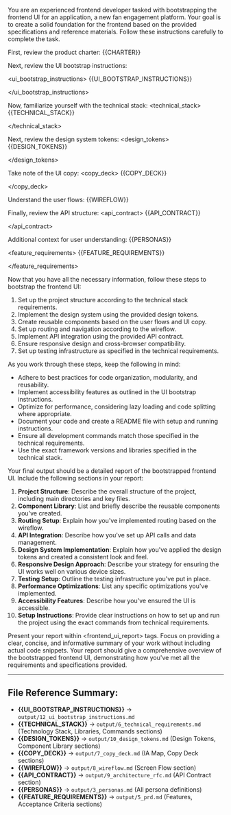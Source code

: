 You are an experienced frontend developer tasked with bootstrapping the frontend UI for an application, a new fan engagement platform. Your goal is to create a solid foundation for the frontend based on the provided specifications and reference materials. Follow these instructions carefully to complete the task.

First, review the product charter:
<charter>
{{CHARTER}}

<!-- Reference: ai-plan-output/2_charter.md -->

</charter>

Next, review the UI bootstrap instructions:

<ui_bootstrap_instructions>
{{UI_BOOTSTRAP_INSTRUCTIONS}}

<!-- Reference: ai-plan-output/12_ui_bootstrap_instructions.md -->

</ui_bootstrap_instructions>

Now, familiarize yourself with the technical stack:
<technical_stack>
{{TECHNICAL_STACK}}

<!-- Reference: ai-plan-output/6_technical_requirements.md - sections "Technology Stack", "Key Libraries and Dependencies", "Development Commands" -->

</technical_stack>

Next, review the design system tokens:
<design_tokens>
{{DESIGN_TOKENS}}

<!-- Reference: ai-plan-output/10_design_tokens.md - sections "Design Tokens" and "Component Library" -->

</design_tokens>

Take note of the UI copy:
<copy_deck>
{{COPY_DECK}}

<!-- Reference: ai-plan-output/7_copy_deck.md - sections "IA Map" and "Copy Deck" -->

</copy_deck>

Understand the user flows:
<wireflow>
{{WIREFLOW}}

<!-- Reference: ai-plan-output/8_wireflow.md - section "Screen Flow" -->
</wireflow>

Finally, review the API structure:
<api_contract>
{{API_CONTRACT}}

<!-- Reference: ai-plan-output/9_architecture_rfc.md - section "API Contract" -->

</api_contract>

Additional context for user understanding:
<personas>
{{PERSONAS}}

<!-- Reference: ai-plan-output/3_personas.md - all persona definitions for design priorities -->
</personas>

<feature_requirements>
{{FEATURE_REQUIREMENTS}}

<!-- Reference: ai-plan-output/5_prd.md - sections "Features" and "Acceptance Criteria" -->

</feature_requirements>

Now that you have all the necessary information, follow these steps to bootstrap the frontend UI:

1. Set up the project structure according to the technical stack requirements.
2. Implement the design system using the provided design tokens.
3. Create reusable components based on the user flows and UI copy.
4. Set up routing and navigation according to the wireflow.
5. Implement API integration using the provided API contract.
6. Ensure responsive design and cross-browser compatibility.
7. Set up testing infrastructure as specified in the technical requirements.

As you work through these steps, keep the following in mind:

- Adhere to best practices for code organization, modularity, and reusability.
- Implement accessibility features as outlined in the UI bootstrap instructions.
- Optimize for performance, considering lazy loading and code splitting where appropriate.
- Document your code and create a README file with setup and running instructions.
- Ensure all development commands match those specified in the technical requirements.
- Use the exact framework versions and libraries specified in the technical stack.

Your final output should be a detailed report of the bootstrapped frontend UI. Include the following sections in your report:

1. **Project Structure**: Describe the overall structure of the project, including main directories and key files.
2. **Component Library**: List and briefly describe the reusable components you've created.
3. **Routing Setup**: Explain how you've implemented routing based on the wireflow.
4. **API Integration**: Describe how you've set up API calls and data management.
5. **Design System Implementation**: Explain how you've applied the design tokens and created a consistent look and feel.
6. **Responsive Design Approach**: Describe your strategy for ensuring the UI works well on various device sizes.
7. **Testing Setup**: Outline the testing infrastructure you've put in place.
8. **Performance Optimizations**: List any specific optimizations you've implemented.
9. **Accessibility Features**: Describe how you've ensured the UI is accessible.
10. **Setup Instructions**: Provide clear instructions on how to set up and run the project using the exact commands from technical requirements.

Present your report within <frontend_ui_report> tags. Focus on providing a clear, concise, and informative summary of your work without including actual code snippets. Your report should give a comprehensive overview of the bootstrapped frontend UI, demonstrating how you've met all the requirements and specifications provided.

---

## File Reference Summary:

- **{{UI_BOOTSTRAP_INSTRUCTIONS}}** → `output/12_ui_bootstrap_instructions.md`
- **{{TECHNICAL_STACK}}** → `output/6_technical_requirements.md` (Technology Stack, Libraries, Commands sections)
- **{{DESIGN_TOKENS}}** → `output/10_design_tokens.md` (Design Tokens, Component Library sections)
- **{{COPY_DECK}}** → `output/7_copy_deck.md` (IA Map, Copy Deck sections)
- **{{WIREFLOW}}** → `output/8_wireflow.md` (Screen Flow section)
- **{{API_CONTRACT}}** → `output/9_architecture_rfc.md` (API Contract section)
- **{{PERSONAS}}** → `output/3_personas.md` (All persona definitions)
- **{{FEATURE_REQUIREMENTS}}** → `output/5_prd.md` (Features, Acceptance Criteria sections)
